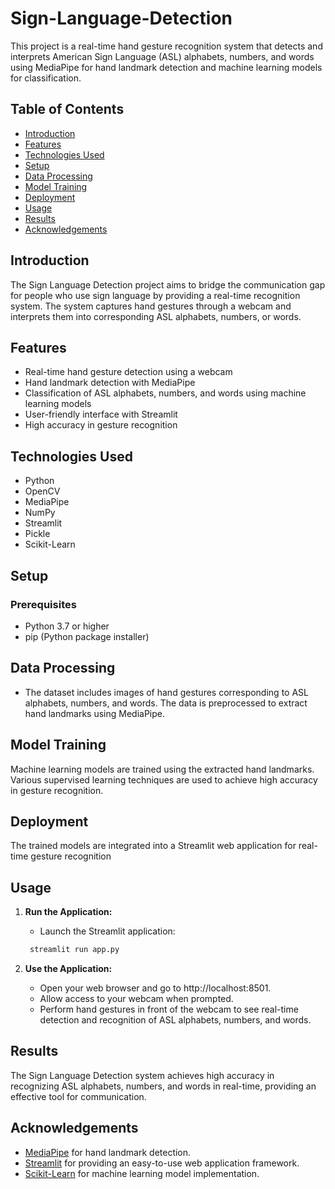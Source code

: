 # Sign-Language-Detection
This project is a real-time hand gesture recognition system that detects and interprets American Sign Language (ASL) alphabets, numbers, and words using MediaPipe for hand landmark detection and machine learning models for classification.

## Table of Contents
- [Introduction](#introduction)
- [Features](#features)
- [Technologies Used](#technologies-used)
- [Setup](#setup)
- [Data Processing](#data-processing)
- [Model Training](#model-training)
- [Deployment](#deployment)
- [Usage](#usage)
- [Results](#results)
- [Acknowledgements](#acknowledgements)

## Introduction
The Sign Language Detection project aims to bridge the communication gap for people who use sign language by providing a real-time recognition system. The system captures hand gestures through a webcam and interprets them into corresponding ASL alphabets, numbers, or words.

## Features
- Real-time hand gesture detection using a webcam
- Hand landmark detection with MediaPipe
- Classification of ASL alphabets, numbers, and words using machine learning models
- User-friendly interface with Streamlit
- High accuracy in gesture recognition

## Technologies Used
- Python
- OpenCV
- MediaPipe
- NumPy
- Streamlit
- Pickle
- Scikit-Learn

## Setup
### Prerequisites
- Python 3.7 or higher
- pip (Python package installer)
## Data Processing
- The dataset includes images of hand gestures corresponding to ASL alphabets, numbers, and words. The data is preprocessed to extract hand landmarks using MediaPipe.
## Model Training
Machine learning models are trained using the extracted hand landmarks. Various supervised learning techniques are used to achieve high accuracy in gesture recognition.
## Deployment
The trained models are integrated into a Streamlit web application for real-time gesture recognition
## Usage
1. **Run the Application:**
    - Launch the Streamlit application:
   ```bash
    streamlit run app.py
   ```
    

2. **Use the Application:**
    - Open your web browser and go to http://localhost:8501.
    - Allow access to your webcam when prompted.
    - Perform hand gestures in front of the webcam to see real-time detection and recognition of ASL alphabets, numbers, and words.
## Results
The Sign Language Detection system achieves high accuracy in recognizing ASL alphabets, numbers, and words in real-time, providing an effective tool for communication.
## Acknowledgements
- [MediaPipe](https://github.com/google/mediapipe) for hand landmark detection.
- [Streamlit](https://streamlit.io/) for providing an easy-to-use web application framework.
- [Scikit-Learn](https://scikit-learn.org/) for machine learning model implementation.

